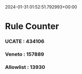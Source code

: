 2024-01-31 01:52:51.792993+00:00
# Rule Counter 
 ### UCATE : 434106

 ### Veneto : 157889

 ### Allowlist : 13930